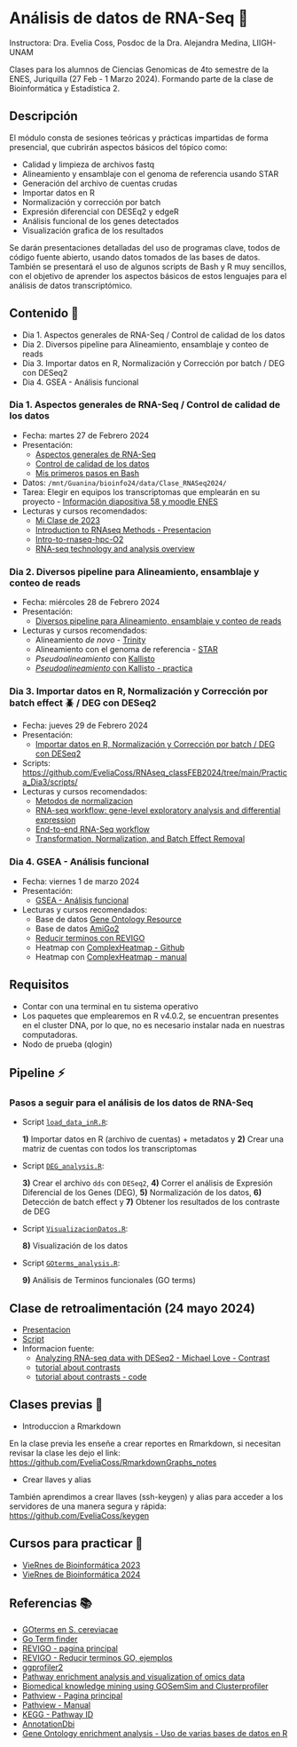 # Análisis de datos de RNA-Seq 👾

Instructora: Dra. Evelia Coss, Posdoc de la Dra. Alejandra Medina, LIIGH-UNAM

Clases para los alumnos de Ciencias Genomicas de 4to semestre de la ENES, Juriquilla (27 Feb - 1 Marzo 2024). Formando parte de la clase de Bioinformática y Estadística 2. 

## Descripción

El módulo consta de sesiones teóricas y prácticas impartidas de forma presencial, que cubrirán aspectos básicos del tópico como:

- Calidad y limpieza de archivos fastq
- Alineamiento y ensamblaje con el genoma de referencia usando STAR
- Generación del archivo de cuentas crudas
- Importar datos en R
- Normalización y corrección por batch
- Expresión diferencial con DESEq2 y edgeR
- Análisis funcional de los genes detectados
- Visualización grafica de los resultados

Se darán presentaciones detalladas del uso de programas clave, todos de código fuente abierto, usando datos tomados de las bases de datos. También se presentará el uso de algunos scripts de Bash y R muy sencillos, con el objetivo de aprender los aspectos básicos de estos lenguajes para el análisis de datos transcriptómico.

## Contenido 📌

- Dia 1. Aspectos generales de RNA-Seq / Control de calidad de los datos
- Dia 2. Diversos pipeline para Alineamiento, ensamblaje y conteo de reads
- Dia 3. Importar datos en R, Normalización y Corrección por batch / DEG con DESeq2
- Dia 4. GSEA - Análisis funcional

### Dia 1. Aspectos generales de RNA-Seq / Control de calidad de los datos

- Fecha: martes 27 de Febrero 2024
- Presentación:
    - [Aspectos generales de RNA-Seq](https://eveliacoss.github.io/RNAseq_classFEB2024/Presentaciones/Dia1_AspectosGenerales.html#1)
    - [Control de calidad de los datos](https://eveliacoss.github.io/RNAseq_classFEB2024/Presentaciones/Dia1_AspectosGenerales.html#43)
    - [Mis primeros pasos en Bash](https://eveliacoss.github.io/RNAseq_classFEB2024/Presentaciones/Dia1_AspectosGenerales.html#65)
- Datos: `/mnt/Guanina/bioinfo24/data/Clase_RNASeq2024/`
- Tarea: Elegir en equipos los transcriptomas que emplearán en su proyecto - [Información diapositiva 58 y moodle ENES](https://eveliacoss.github.io/RNAseq_classFEB2024/Presentaciones/Dia1_AspectosGenerales.html#62)
- Lecturas y cursos recomendados:
    - [Mi Clase de 2023](https://github.com/EveliaCoss/RNASeq_Workshop_Nov2023)
    - [Introduction to RNAseq Methods - Presentacion](https://bioinformatics-core-shared-training.github.io/Bulk_RNAseq_Course_Nov22/Bulk_RNAseq_Course_Base/Markdowns/01_Introduction_to_RNAseq_Methods.pdf)
    - [Intro-to-rnaseq-hpc-O2](https://github.com/hbctraining/Intro-to-rnaseq-hpc-O2/tree/master/lessons)
    - [RNA-seq technology and analysis overview](https://github.com/mdozmorov/presentations/tree/master/RNA-seq)


### Dia 2. Diversos pipeline para Alineamiento, ensamblaje y conteo de reads

- Fecha: miércoles 28 de Febrero 2024
- Presentación:
    - [Diversos pipeline para Alineamiento, ensamblaje y conteo de reads](https://eveliacoss.github.io/RNAseq_classFEB2024/Presentaciones/Dia2_QCAlineamiento.html#1)
- Lecturas y cursos recomendados:
    - Alineamiento *de novo* - [Trinity](https://github.com/trinityrnaseq/trinityrnaseq)
    - Alineamiento con el genoma de referencia - [STAR](https://github.com/alexdobin/STAR/blob/master/doc/STARmanual.pdf)
    - *Pseudoalineamiento* con [Kallisto](https://pachterlab.github.io/kallisto/manual)
    - [*Pseudoalineamiento* con Kallisto - practica](https://github.com/EveliaCoss/RNAseq_classFEB2023/tree/main/RNA_seq#practica2)

### Dia 3. Importar datos en R, Normalización y Corrección por batch effect 🪲 / DEG con DESeq2

- Fecha: jueves 29 de Febrero 2024
- Presentación:
    - [Importar datos en R, Normalización y Corrección por batch / DEG con DESeq2](https://eveliacoss.github.io/RNAseq_classFEB2024/Presentaciones/Dia3_ImportarDatos.html#1)
- Scripts: https://github.com/EveliaCoss/RNAseq_classFEB2024/tree/main/Practica_Dia3/scripts/
- Lecturas y cursos recomendados:
    - [Metodos de normalizacion](https://hbctraining.github.io/DGE_workshop/lessons/02_DGE_count_normalization.html#2-create-deseq2-object)
    - [RNA-seq workflow: gene-level exploratory analysis and differential expression](https://www.bioconductor.org/packages/devel/workflows/vignettes/rnaseqGene/inst/doc/rnaseqGene.html#pca-plot-using-generalized-pca)
    - [End-to-end RNA-Seq workflow](https://www.bioconductor.org/help/course-materials/2015/CSAMA2015/lab/rnaseqCSAMA.html)
    - [Transformation, Normalization, and Batch Effect Removal](https://bio-protocol.org/exchange/protocoldetail?id=4462&type=1)


### Dia 4. GSEA - Análisis funcional

- Fecha: viernes 1 de marzo 2024
- Presentación:
   - [GSEA - Análisis funcional](https://eveliacoss.github.io/RNAseq_classFEB2024/Presentaciones/Dia4_GSEA.html#1)
- Lecturas y cursos recomendados:
    - Base de datos [Gene Ontology Resource](http://geneontology.org/)
    - Base de datos [AmiGo2](https://amigo.geneontology.org/amigo/landing)
    - [Reducir terminos con REVIGO](http://revigo.irb.hr/)
    - Heatmap con [ComplexHeatmap -  Github](https://github.com/jokergoo/ComplexHeatmap)
    - Heatmap con [ComplexHeatmap -  manual](https://jokergoo.github.io/ComplexHeatmap-reference/book/)

## Requisitos

- Contar con una terminal en tu sistema operativo
- Los paquetes que emplearemos en R v4.0.2, se encuentran presentes en el cluster DNA, por lo que, no es necesario instalar nada en nuestras computadoras.
- Nodo de prueba (qlogin)

## Pipeline ⚡
### Pasos a seguir para el análisis de los datos de **RNA-Seq**

- Script [`load_data_inR.R`](https://github.com/EveliaCoss/RNAseq_classFEB2024/blob/main/Practica_Dia3/scripts/load_data_inR.R):

  **1)** Importar datos en R (archivo de cuentas) + metadatos y **2)** Crear una matriz de cuentas con todos los transcriptomas

- Script [`DEG_analysis.R`](https://github.com/EveliaCoss/RNAseq_classFEB2024/blob/main/Practica_Dia3/scripts/DEG_analysis.R):

  **3)** Crear el archivo `dds` con `DESeq2`, **4)** Correr el análisis de Expresión Diferencial de los Genes (DEG), **5)** Normalización de los datos, **6)** Detección de batch effect y **7)** Obtener los resultados de los contraste de DEG

- Script [`VisualizacionDatos.R`](https://github.com/EveliaCoss/RNAseq_classFEB2024/blob/main/Practica_Dia3/scripts/VisualizacionDatos.R):

  **8)** Visualización de los datos

- Script [`GOterms_analysis.R`](https://github.com/EveliaCoss/RNAseq_classFEB2024/blob/main/Practica_Dia4/scripts/GOterms_analysis.R):

  **9)** Análisis de Terminos funcionales (GO terms)

## Clase de retroalimentación (24 mayo 2024)

- [Presentacion](https://docs.google.com/presentation/d/1Nw1wUBIGy701K5fmokmiSAWEl2UZGYrLvMjFJEsoeNQ/edit?usp=sharing)
- [Script](https://github.com/EveliaCoss/RNAseq_classFEB2024/blob/main/Retroalimentacion_Bioinfo2024.R)
- Informacion fuente:
    - [Analyzing RNA-seq data with DESeq2 - Michael Love - Contrast](https://bioconductor.org/packages/devel/bioc/vignettes/DESeq2/inst/doc/DESeq2.html#contrasts)
    - [tutorial about contrasts](https://github.com/tavareshugo/tutorial_DESeq2_contrasts)
    - [tutorial about contrasts - code](https://github.com/tavareshugo/tutorial_DESeq2_contrasts/blob/main/DESeq2_contrasts.md)

## Clases previas 📗

- Introduccion a Rmarkdown
  
En la clase previa les enseñe a crear reportes en Rmarkdown, si necesitan revisar la clase les dejo el link: https://github.com/EveliaCoss/RmarkdownGraphs_notes

- Crear llaves y alias
 
También aprendimos a crear llaves (ssh-keygen) y alias para acceder a los servidores de una manera segura y rápida: https://github.com/EveliaCoss/keygen

## Cursos para practicar 📕

- [VieRnes de Bioinformática 2023](https://github.com/EveliaCoss/ViernesBioinfo2023)
- [VieRnes de Bioinformática 2024](https://github.com/EveliaCoss/ViernesBioinfo2024)

## Referencias 📚
- [GOterms en S. cereviacae](https://www.yeastgenome.org/goSlimMapper)
- [Go Term finder](https://go.princeton.edu/cgi-bin/GOTermFinder?)
- [REVIGO - pagina principal](http://revigo.irb.hr/FAQ)
- [REVIGO - Reducir terminos GO, ejemplos](https://www.bioconductor.org/packages/release/bioc/vignettes/rrvgo/inst/doc/rrvgo.html)
- [ggprofiler2](https://cran.r-project.org/web/packages/gprofiler2/vignettes/gprofiler2.html)
- [Pathway enrichment analysis and visualization of omics data](https://cytoscape.org/cytoscape-tutorials/protocols/enrichmentmap-pipeline/#/)
- [Biomedical knowledge mining using GOSemSim and Clusterprofiler](https://yulab-smu.top/biomedical-knowledge-mining-book/clusterprofiler-kegg.html)
- [Pathview - Pagina principal](https://pathview.r-forge.r-project.org/)
- [Pathview - Manual](https://pathview.r-forge.r-project.org/pathview.pdf)
- [KEGG - Pathway ID](https://www.genome.jp/kegg/pathway.html)
- [AnnotationDbi](https://hbctraining.github.io/DGE_workshop_salmon_online/lessons/AnnotationDbi_lesson.html)
- [Gene Ontology enrichment analysis - Uso de varias bases de datos en R](https://davetang.org/muse/2010/11/10/gene-ontology-enrichment-analysis/)
